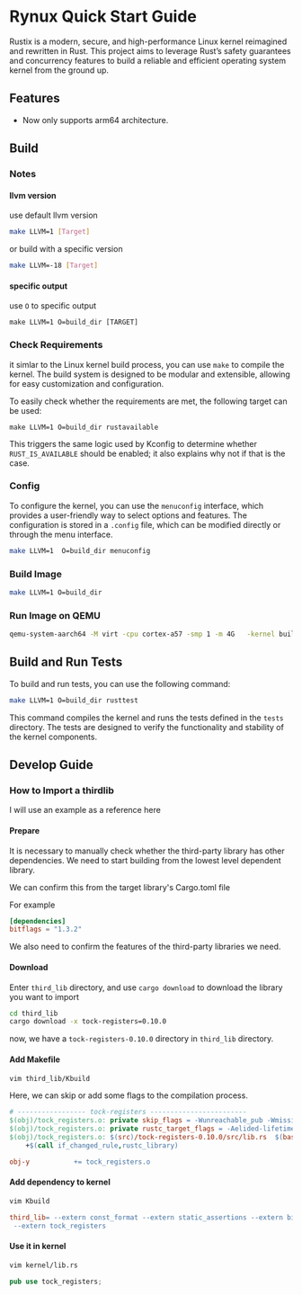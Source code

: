 # Rynux Quick Start Guide
Rustix is a modern, secure, and high-performance Linux kernel reimagined and rewritten in Rust. This project aims to leverage Rust’s safety guarantees and concurrency features to build a reliable and efficient operating system kernel from the ground up.

## Features

- Now only supports arm64 architecture.

## Build

### Notes

#### llvm version
use default llvm version

```bash
make LLVM=1 [Target]
```

or build with a specific version


```bash
make LLVM=-18 [Target]
```

#### specific output

use `O` to specific output

```shell
make LLVM=1 O=build_dir [TARGET]
```

### Check Requirements
it simlar to the Linux kernel build process, you can use `make` to compile the kernel. The build system is designed to be modular and extensible, allowing for easy customization and configuration.

To easily check whether the requirements are met, the following target can be used:
```shell
make LLVM=1 O=build_dir rustavailable
```
This triggers the same logic used by Kconfig to determine whether `RUST_IS_AVAILABLE` should be enabled; it also explains why not if that is the case.

### Config

To configure the kernel, you can use the `menuconfig` interface, which provides a user-friendly way to select options and features. The configuration is stored in a `.config` file, which can be modified directly or through the menu interface.

```bash
make LLVM=1  O=build_dir menuconfig
```

### Build Image

```bash
make LLVM=1 O=build_dir
```

### Run Image on QEMU

```bash
qemu-system-aarch64 -M virt -cpu cortex-a57 -smp 1 -m 4G   -kernel build_dir/arch/arm64/boot/Image  -nographic    -append " earlycon root=/dev/ram rdinit=/bin/sh "
```

## Build and Run Tests

To build and run tests, you can use the following command:

```bash
make LLVM=1 O=build_dir rusttest
```
This command compiles the kernel and runs the tests defined in the `tests` directory. The tests are designed to verify the functionality and stability of the kernel components.


## Develop Guide

### How to Import a thirdlib

I will use an example as a reference here

#### Prepare

It is necessary to manually check whether the third-party library has other
dependencies. We need to start building from the lowest level dependent library.

We can confirm this from the target library's Cargo.toml file

For example
```toml
[dependencies]
bitflags = "1.3.2"
```

We also need to confirm the features of the third-party libraries we need.

#### Download

Enter `third_lib` directory, and use `cargo download` to download the 
library you want to import

```bash
cd third_lib
cargo download -x tock-registers=0.10.0
```
now, we have a `tock-registers-0.10.0` directory in `third_lib` directory.

#### Add Makefile

```bash
vim third_lib/Kbuild
```

Here, we can skip or add some flags to the compilation process.

```makefile
# ----------------- tock-registers ------------------------
$(obj)/tock_registers.o: private skip_flags = -Wunreachable_pub -Wmissing_docs
$(obj)/tock_registers.o: private rustc_target_flags = -Aelided-lifetimes-in-paths
$(obj)/tock_registers.o: $(src)/tock-registers-0.10.0/src/lib.rs  $(base_libs) FORCE
	+$(call if_changed_rule,rustc_library)

obj-y 			+= tock_registers.o

```

#### Add dependency to kernel

```bash
vim Kbuild
```

```makefile
third_lib= --extern const_format --extern static_assertions --extern bitflags \
 --extern tock_registers
```

#### Use it in kernel

```bash
vim kernel/lib.rs
```

```rust
pub use tock_registers;
```

